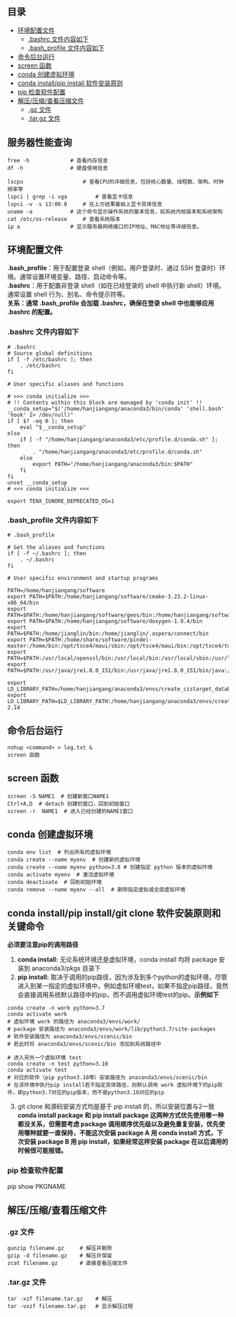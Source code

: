 ## 目录
- [环境配置文件](#------)
  * [.bashrc 文件内容如下](#bashrc-------)
  * [.bash_profile 文件内容如下](#bash-profile-------)
- [命令后台运行](#------)
- [screen 函数](#screen---)
- [conda 创建虚拟环境](#conda-------)
- [conda install/pip install 软件安装原则](#conda-install-pip-install-------)
- [pip 检查软件配置](#pip-------)
- [解压/压缩/查看压缩文件](#------------)
  * [.gz 文件](#gz---)
  * [.tar.gz 文件](#targz---)



## 服务器性能查询
```
free -h 		    # 查看内存信息
df -h 			    # 硬盘使用信息

lscpu           	    # 查看CPU的详细信息，包括核心数量、线程数、架构、时钟频率等
lspci | grep -i vga  	    # 查看显卡信息
lspci -v -s 13:00.0	    # 在上方结果基础上显卡具体信息
uname -a 		    # 这个命令显示操作系统的基本信息，如系统内核版本和系统架构
cat /etc/os-release	    # 查看系统版本
ip a			    # 显示服务器网络接口的IP地址、MAC地址等详细信息。
```











## 环境配置文件
**.bash_profile**：用于配置登录 shell（例如，用户登录时、通过 SSH 登录时）环境。通常设置环境变量、路径、启动命令等。  
**.bashrc**：用于配置非登录 shell（如在已经登录的 shell 中执行新 shell）环境。通常设置 shell 行为、别名、命令提示符等。  
**关系：通常 .bash_profile 会加载 .bashrc，确保在登录 shell 中也能够应用 .bashrc 的配置。**
### .bashrc 文件内容如下
```
# .bashrc
# Source global definitions
if [ -f /etc/bashrc ]; then
	. /etc/bashrc
fi

# User specific aliases and functions

# >>> conda initialize >>>
# !! Contents within this block are managed by 'conda init' !!
__conda_setup="$('/home/hanjiangang/anaconda3/bin/conda' 'shell.bash' 'hook' 2> /dev/null)"
if [ $? -eq 0 ]; then
    eval "$__conda_setup"
else
    if [ -f "/home/hanjiangang/anaconda3/etc/profile.d/conda.sh" ]; then
        . "/home/hanjiangang/anaconda3/etc/profile.d/conda.sh"
    else
        export PATH="/home/hanjiangang/anaconda3/bin:$PATH"
    fi
fi
unset __conda_setup
# <<< conda initialize <<<

export TENX_IGNORE_DEPRECATED_OS=1
```
### .bash_profile 文件内容如下
```
# .bash_profile

# Get the aliases and functions
if [ -f ~/.bashrc ]; then
	. ~/.bashrc
fi

# User specific environment and startup programs

PATH=/home/hanjiangang/software
export PATH=$PATH:/home/hanjiangang/software/cmake-3.23.2-linux-x86_64/bin
export PATH=$PATH:/home/hanjiangang/software/geos/bin:/home/hanjiangang/software/geos/include:/home/hanjiangang/software/geos/lib
export PATH=$PATH:/home/hanjiangang/software/doxygen-1.9.4/bin
export PATH=$PATH:/home/jianglin/bin:/home/jianglin/.aspera/connect/bin
export PATH=$PATH:/home/share/software/pindel-master:/home/bin:/opt/tsce4/maui/sbin:/opt/tsce4/maui/bin:/opt/tsce4/torque6/bin:/opt/tsce4/torque6/sbin:/opt/ibutils/bin
export PATH=$PATH:/usr/local/openssl/bin:/usr/local/bin:/usr/local/sbin:/usr/local/bin:/usr/sbin:/usr/bin:/usr/kerberos/sbin:/usr/kerberos/bin:/sbin:/bin
export PATH=$PATH:/usr/java/jre1.8.0_151/bin:/usr/java/jre1.8.0_151/bin/java:/usr/java/jre1.8.0_151/jre/bin

export LD_LIBRARY_PATH=/home/hanjiangang/anaconda3/envs/create_cistarget_databases/lib
export LD_LIBRARY_PATH=$LD_LIBRARY_PATH:/home/hanjiangang/anaconda3/envs/create_cistarget_databases/glibc-2.14
```







## 命令后台运行
```
nohup <command> > log.txt &  
screen 函数 
```
## screen 函数
```
screen -S NAME1  # 创建新窗口NAME1   
Ctrl+A,D  # detach 创建的窗口，回到初始窗口   
screen -r  NAME1  # 进入已经创建的NAME1窗口   
```


## conda 创建虚拟环境
```
conda env list  # 列出所有的虚拟环境
conda create --name myenv  # 创建新的虚拟环境
conda create --name myenv python=3.8 # 创建指定 python 版本的虚拟环境
conda activate myenv  # 激活虚拟环境
conda deactivate  # 回到初始环境
conda remove --name myenv --all  # 删除指定虚拟或全部虚拟环境
```


## conda install/pip install/git clone 软件安装原则和关键命令
**必须要注意pip的调用路径**
1. **conda install:** 无论系统环境还是虚拟环境，conda install 均将 package 安装到 anaconda3/pkgs 目录下
2. **pip install:** 取决于调用的pip路径，因为涉及到多个python的虚拟环境，尽管进入到某一指定的虚拟环境中，例如虚拟环境test，如果不指定pip路径，竟然会直接调用系统默认路径中的pip，而不调用虚拟环境test的pip。**示例如下**
```
conda create -n work python=3.7
conda activate work
# 虚拟环境 work 的路径为 anaconda3/envs/work/
# package 安装路径为 anaconda3/envs/work/lib/python3.7/site-packages 
# 软件安装路径为 anaconda3/envs/scenic/bin
# 若此时将 anaconda3/envs/scenic/bin 添加到系统路径中

# 进入另外一个虚拟环境 test
conda create -n test python=3.10
conda activate test
# 对应的软件（pip python3.10等）安装路径为 anaconda3/envs/scenic/bin
# 在该环境中执行pip install若不指定具体路径，则默认调用 work 虚拟环境下的pip软件，即python3.7对应的pip版本，而不是python3.10对应的pip
```
3. git clone 和源码安装方式均是基于 pip install 的，所以安装位置与2一致  
**conda install package 和 pip install package 这两种方式优先使用哪一种都没关系，但需要考虑 package 调用顺序优先级以及避免重复安装，优先使用哪种就要一直保持，不能这次安装 package A 用 conda install 方式，下次安装 package B 用 pip install，如果经常这样安装 package 在以后调用的时候很可能报错。**

### pip 检查软件配置
pip show PKGNAME


## 解压/压缩/查看压缩文件
### .gz 文件
```
gunzip filename.gz     # 解压并删除
gzip -d filename.gz    # 解压并保留
zcat filename.gz       # 直接查看压缩文件
```
### .tar.gz 文件
```
tar -xzf filename.tar.gz    # 解压
tar -vxzf filename.tar.gz   # 显示解压过程
```























































































































